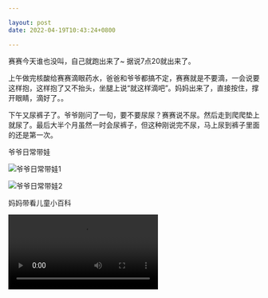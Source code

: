```yaml
---

layout: post
date: 2022-04-19T10:43:24+0800

---
```


赛赛今天谁也没叫，自己就跑出来了~ 据说7点20就出来了。

上午做完核酸给赛赛滴眼药水，爸爸和爷爷都搞不定，赛赛就是不要滴，一会说要这样抱，这样抱了又不抬头，坐腿上说“就这样滴吧”。妈妈出来了，直接按住，撑开眼睛，滴好了。。

下午又尿裤子了。爷爷刚问了一句，要不要尿尿？赛赛说不尿。然后走到爬爬垫上就尿了。最后大半个月虽然一时会尿裤子，但这种刚说完不尿，马上尿到裤子里面的还是第一次。

爷爷日常带娃

![爷爷日常带娃1](http://rais01f57.hd-bkt.clouddn.com/2022/04/2022-04-19-1.jpeg)

![爷爷日常带娃2](http://rais01f57.hd-bkt.clouddn.com/2022/04/2022-04-19-2.jpeg)


妈妈带看儿童小百科

<video src="http://rais01f57.hd-bkt.clouddn.com/2022/04/2022-04-19-3.mp4" controls="controls"> </video>
